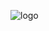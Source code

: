 ![logo](https://user-images.githubusercontent.com/73142902/223559242-a2e2d51e-dc7d-40d7-b8cd-8942d36cfc05.png)
